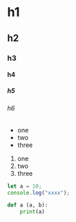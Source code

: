 # h1

## h2

### h3

#### h4

##### h5

###### h6

- one
- two
- three

1. one
1. two
1. three

```javascript
let a = 10;
console.log("xxxx");
```

```python
def a (a, b):
    print(a)
```
